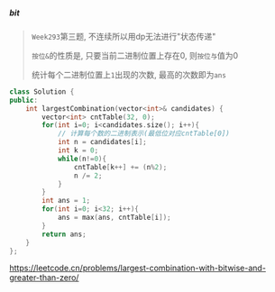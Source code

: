 ##### bit

> `Week293`第三题, 不连续所以用dp无法进行"状态传递"
> 
> `按位&`的性质是, 只要当前二进制位置上存在0, 则`按位与`值为0
> 
> 统计每个二进制位置上`1`出现的次数, 最高的次数即为`ans`

```CPP
class Solution {
public:
    int largestCombination(vector<int>& candidates) {
        vector<int> cntTable(32, 0);
        for(int i=0; i<candidates.size(); i++){
            // 计算每个数的二进制表示(最低位对应cntTable[0])
            int n = candidates[i];
            int k = 0;
            while(n!=0){
                cntTable[k++] += (n%2);
                n /= 2;
            }
        }
        int ans = 1;
        for(int i=0; i<32; i++){
            ans = max(ans, cntTable[i]);
        }
        return ans;
    }
};
```

https://leetcode.cn/problems/largest-combination-with-bitwise-and-greater-than-zero/